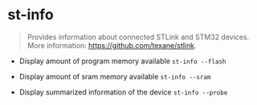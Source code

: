 # st-info
> Provides information about connected STLink and STM32 devices.
> More information: <https://github.com/texane/stlink>.

- Display amount of program memory available
`st-info --flash`

- Display amount of sram memory available
`st-info --sram`

- Display summarized information of the device
`st-info --probe`
